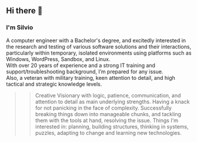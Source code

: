 ## Hi there 👋

### I'm Silvio
  
A computer engineer with a Bachelor's degree, and excitedly interested in the research and testing of various software solutions and their interactions, particularly within temporary, isolated environments using platforms such as Windows, WordPress, Sandbox, and Linux.  
With over 20 years of experience and a strong IT training and support/troubleshooting background, I’m prepared for any issue.  
Also, a veteran with military training, keen attention to detail, and high tactical and strategic knowledge levels.

>> Creative Visionary with logic, patience, communication, and attention to detail as main underlying strengths. Having a knack for not panicking in the face of complexity. Successfully breaking things down into manageable chunks, and tackling them with the tools at hand, resolving the issue. Things I'm interested in: planning, building structures, thinking in systems, puzzles, adapting to change and learning new technologies.

<!--
**Silver25/Silver25** is a ✨ _special_ ✨ repository because its `README.md` (this file) appears on your GitHub profile.

Here are some ideas to get you started:

- 🔭 I’m currently working on ...
- 🌱 I’m currently learning ...
- 👯 I’m looking to collaborate on ...
- 🤔 I’m looking for help with ...
- 💬 Ask me about ...
- 📫 How to reach me: ...
- 😄 Pronouns: ...
- ⚡ Fun fact: ...
-->
